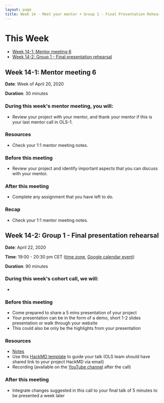 ```yaml
---
layout: page
title: Week 14 - Meet your mentor + Group 1 - Final Presentation Rehearsal
---
```

# This Week

- [Week 14-1: Mentor meeting 6](#week-14-1--mentor-meeting-6)
- [Week 14-2: Group 1 - Final presentation rehearsal](#week-14-2--group-1---final-presentation-rehearsal)

## Week 14-1: Mentor meeting 6

**Date**: Week of April 20, 2020

**Duration**: 30 minutes

### During this week's mentor meeting, you will: 
- Review your project with your mentor, and thank your mentor if this is your last mentor call in OLS-1.

### Resources
- Check your 1:1 mentor meeting notes.

### Before this meeting

- Review your project and identify important aspects that you can discuss with your mentor.

### After this meeting

- Complete any assignment that you have left to do.

### Recap
- Check your 1:1 mentor meeting notes.

## Week 14-2: Group 1 - Final presentation rehearsal

**Date**: April 22, 2020

**Time**: 19:00 - 20:30 pm CET ([time zone](https://arewemeetingyet.com/Berlin/2020-04-22/19:00/OLS-1%20Cohort%20Call%20(Week%2014)), [Google calendar event](https://calendar.google.com/event?action=TEMPLATE&tmeid=XzhjcTNhaGhwOG9wa2NiOW84Z29rNGI5azZzcjQyYmExODkwamViOW44bDFqMGNocDhjcjNhYzluODggYWd0cXA1Z2NyNXYycHBnNm5hZmtzMDlxbWNAZw&tmsrc=agtqp5gcr5v2ppg6nafks09qmc%40group.calendar.google.com))

**Duration**: 90 minutes

### During this week's cohort call, we will:
-

### Before this meeting
- Come prepared to share a 5 mins presentation of your project 
- Your presentation can be in the form of a demo, short 1-2 slides presentation or walk through your website
- This could also be only be the highlights from your presentation

### Resources
- [Notes](https://docs.google.com/document/d/1rM6Msvj2ReaUFkEy8CPKyXSAC3RY7xnamkttug0M6PM/edit?usp=sharing)
- Use this [HackMD template](https://hackmd.io/@malvikasharan/BJqVPw5wL) to guide your talk (OLS team should have shared link to your project HackMD via email)
- Recording (available on the [YouTube channel](https://www.youtube.com/channel/UCs12-ZgnDJOWIWN3Vo1XHXA/) after the call)

### After this meeting
- Integrate changes suggested in this call to your final talk of 5 minutes to be presented a week later
